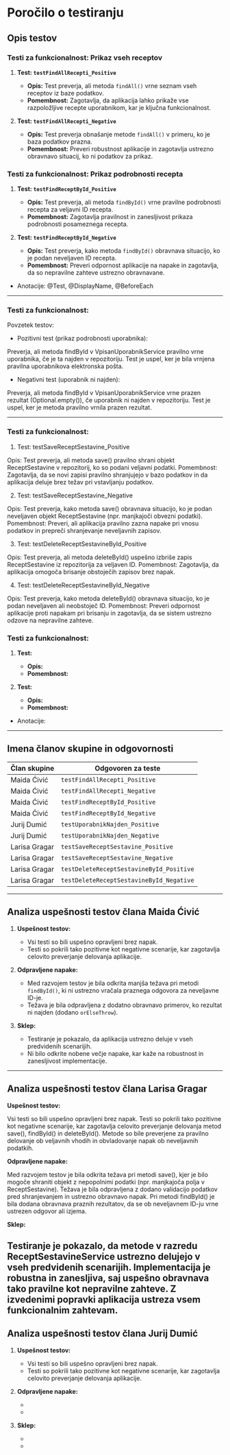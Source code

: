 # Poročilo o testiranju

## Opis testov

### Testi za funkcionalnost: Prikaz vseh receptov

1. **Test: `testFindAllRecepti_Positive`**

    - **Opis:** Test preverja, ali metoda `findAll()` vrne seznam vseh receptov iz baze podatkov.
    - **Pomembnost:** Zagotavlja, da aplikacija lahko prikaže vse razpoložljive recepte uporabnikom, kar je ključna funkcionalnost.

2. **Test: `testFindAllRecepti_Negative`**

    - **Opis:** Test preverja obnašanje metode `findAll()` v primeru, ko je baza podatkov prazna.
    - **Pomembnost:** Preveri robustnost aplikacije in zagotavlja ustrezno obravnavo situacij, ko ni podatkov za prikaz.

### Testi za funkcionalnost: Prikaz podrobnosti recepta

1. **Test: `testFindReceptById_Positive`**

    - **Opis:** Test preverja, ali metoda `findById()` vrne pravilne podrobnosti recepta za veljavni ID recepta.
    - **Pomembnost:** Zagotavlja pravilnost in zanesljivost prikaza podrobnosti posameznega recepta.

2. **Test: `testFindReceptById_Negative`**

    - **Opis:** Test preverja, kako metoda `findById()` obravnava situacijo, ko je podan neveljaven ID recepta.
    - **Pomembnost:** Preveri odpornost aplikacije na napake in zagotavlja, da so nepravilne zahteve ustrezno obravnavane.

* Anotacije: @Test, @DisplayName, @BeforeEach
---

### Testi za funkcionalnost:
Povzetek testov:
* Pozitivni test (prikaz podrobnosti uporabnika):

Preverja, ali metoda findById v VpisanUporabnikService pravilno vrne uporabnika, če je ta najden v repozitoriju. Test je uspel, ker je bila vrnjena pravilna uporabnikova elektronska pošta.


* Negativni test (uporabnik ni najden):

Preverja, ali metoda findById v VpisanUporabnikService vrne prazen rezultat (Optional.empty()), če uporabnik ni najden v repozitoriju. Test je uspel, ker je metoda pravilno vrnila prazen rezultat.

---

### Testi za funkcionalnost:
1. Test: testSaveReceptSestavine_Positive

Opis: Test preverja, ali metoda save() pravilno shrani objekt ReceptSestavine v repozitorij, ko so podani veljavni podatki.
Pomembnost: Zagotavlja, da se novi zapisi pravilno shranjujejo v bazo podatkov in da aplikacija deluje brez težav pri vstavljanju podatkov.

2. Test: testSaveReceptSestavine_Negative

Opis: Test preverja, kako metoda save() obravnava situacijo, ko je podan neveljaven objekt ReceptSestavine (npr. manjkajoči obvezni podatki).
Pomembnost: Preveri, ali aplikacija pravilno zazna napake pri vnosu podatkov in prepreči shranjevanje neveljavnih zapisov.

3. Test: testDeleteReceptSestavineById_Positive

Opis: Test preverja, ali metoda deleteById() uspešno izbriše zapis ReceptSestavine iz repozitorija za veljaven ID.
Pomembnost: Zagotavlja, da aplikacija omogoča brisanje obstoječih zapisov brez napak.

4. Test: testDeleteReceptSestavineById_Negative

Opis: Test preverja, kako metoda deleteById() obravnava situacijo, ko je podan neveljaven ali neobstoječ ID.
Pomembnost: Preveri odpornost aplikacije proti napakam pri brisanju in zagotavlja, da se sistem ustrezno odzove na nepravilne zahteve.

### Testi za funkcionalnost:
1. **Test: ` `**

    - **Opis:**
    - **Pomembnost:**

2. **Test: ` `**

    - **Opis:**
    - **Pomembnost:**

* Anotacije:
---

## Imena članov skupine in odgovornosti

| Član skupine  | Odgovoren za teste              |
|---------------|---------------------------------|
| Maida Ćivić   | `testFindAllRecepti_Positive`   |
| Maida Ćivić   | `testFindAllRecepti_Negative`   |
| Maida Ćivić   | `testFindReceptById_Positive`   |
| Maida Ćivić   | `testFindReceptById_Negative`   |
| Jurij Dumić   | `testUporabnikNajden_Positive`  |
| Jurij Dumić   | `testUporabnikNajden_Negative ` |
| Larisa Gragar | `testSaveReceptSestavine_Positive`|
| Larisa Gragar | `testSaveReceptSestavine_Negative`|
| Larisa Gragar | `testDeleteReceptSestavineById_Positive`|
| Larisa Gragar | `testDeleteReceptSestavineById_Negative`|

---

## Analiza uspešnosti testov člana Maida Ćivić

1. **Uspešnost testov:**

    - Vsi testi so bili uspešno opravljeni brez napak.
    - Testi so pokrili tako pozitivne kot negativne scenarije, kar zagotavlja celovito preverjanje delovanja aplikacije.

2. **Odpravljene napake:**

    - Med razvojem testov je bila odkrita manjša težava pri metodi `findById()`, ki ni ustrezno vračala praznega odgovora za neveljavne ID-je.
    - Težava je bila odpravljena z dodatno obravnavo primerov, ko rezultat ni najden (dodano `orElseThrow`).

3. **Sklep:**

    - Testiranje je pokazalo, da aplikacija ustrezno deluje v vseh predvidenih scenarijih.
    - Ni bilo odkrite nobene večje napake, kar kaže na robustnost in zanesljivost implementacije.

---


## Analiza uspešnosti testov člana Larisa Gragar

**Uspešnost testov:**

Vsi testi so bili uspešno opravljeni brez napak.
Testi so pokrili tako pozitivne kot negativne scenarije, kar zagotavlja celovito preverjanje delovanja metod save(), findById() in deleteById().
Metode so bile preverjene za pravilno delovanje ob veljavnih vhodih in obvladovanje napak ob neveljavnih podatkih.

**Odpravljene napake:**

Med razvojem testov je bila odkrita težava pri metodi save(), kjer je bilo mogoče shraniti objekt z nepopolnimi podatki (npr. manjkajoča polja v ReceptSestavine).
Težava je bila odpravljena z dodano validacijo podatkov pred shranjevanjem in ustrezno obravnavo napak.
Pri metodi findById() je bila dodana obravnava praznih rezultatov, da se ob neveljavnem ID-ju vrne ustrezen odgovor ali izjema.

**Sklep:**

Testiranje je pokazalo, da metode v razredu ReceptSestavineService ustrezno delujejo v vseh predvidenih scenarijih.
Implementacija je robustna in zanesljiva, saj uspešno obravnava tako pravilne kot nepravilne zahteve.
Z izvedenimi popravki aplikacija ustreza vsem funkcionalnim zahtevam.
---




## Analiza uspešnosti testov člana Jurij Dumić

1. **Uspešnost testov:**

    - Vsi testi so bili uspešno opravljeni brez napak.
    - Testi so pokrili tako pozitivne kot negativne scenarije, kar zagotavlja celovito preverjanje delovanja aplikacije.

2. **Odpravljene napake:**

    -
    -

3. **Sklep:**

    -
    -


